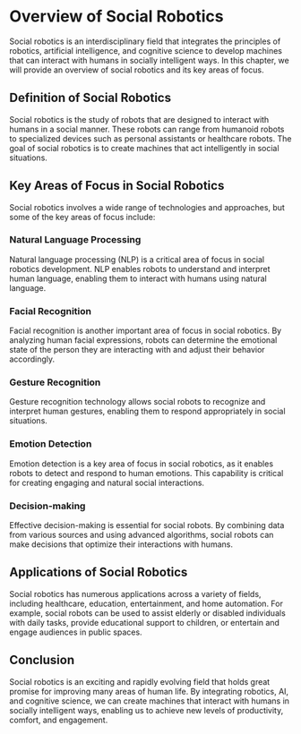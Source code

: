 Overview of Social Robotics
==========================================================

Social robotics is an interdisciplinary field that integrates the principles of robotics, artificial intelligence, and cognitive science to develop machines that can interact with humans in socially intelligent ways. In this chapter, we will provide an overview of social robotics and its key areas of focus.

Definition of Social Robotics
-----------------------------

Social robotics is the study of robots that are designed to interact with humans in a social manner. These robots can range from humanoid robots to specialized devices such as personal assistants or healthcare robots. The goal of social robotics is to create machines that act intelligently in social situations.

Key Areas of Focus in Social Robotics
-------------------------------------

Social robotics involves a wide range of technologies and approaches, but some of the key areas of focus include:

### Natural Language Processing

Natural language processing (NLP) is a critical area of focus in social robotics development. NLP enables robots to understand and interpret human language, enabling them to interact with humans using natural language.

### Facial Recognition

Facial recognition is another important area of focus in social robotics. By analyzing human facial expressions, robots can determine the emotional state of the person they are interacting with and adjust their behavior accordingly.

### Gesture Recognition

Gesture recognition technology allows social robots to recognize and interpret human gestures, enabling them to respond appropriately in social situations.

### Emotion Detection

Emotion detection is a key area of focus in social robotics, as it enables robots to detect and respond to human emotions. This capability is critical for creating engaging and natural social interactions.

### Decision-making

Effective decision-making is essential for social robots. By combining data from various sources and using advanced algorithms, social robots can make decisions that optimize their interactions with humans.

Applications of Social Robotics
-------------------------------

Social robotics has numerous applications across a variety of fields, including healthcare, education, entertainment, and home automation. For example, social robots can be used to assist elderly or disabled individuals with daily tasks, provide educational support to children, or entertain and engage audiences in public spaces.

Conclusion
----------

Social robotics is an exciting and rapidly evolving field that holds great promise for improving many areas of human life. By integrating robotics, AI, and cognitive science, we can create machines that interact with humans in socially intelligent ways, enabling us to achieve new levels of productivity, comfort, and engagement.
